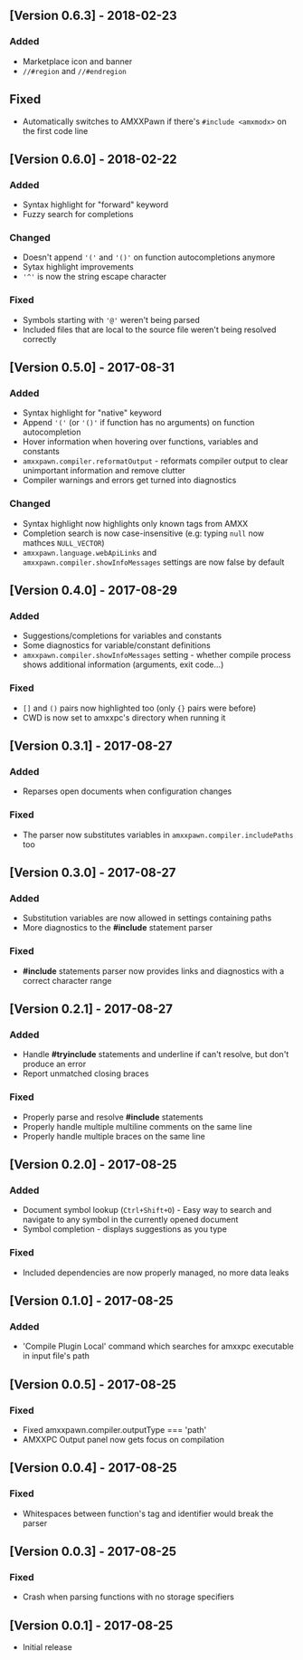 ## [Version 0.6.3] - 2018-02-23
### Added
- Marketplace icon and banner
- `//#region` and `//#endregion`

## Fixed
- Automatically switches to AMXXPawn if there's `#include <amxmodx>` on the first code line

## [Version 0.6.0] - 2018-02-22
### Added
- Syntax highlight for "forward" keyword
- Fuzzy search for completions

### Changed
- Doesn't append `'('` and `'()'` on function autocompletions anymore
- Sytax highlight improvements
- `'^'` is now the string escape character

### Fixed
- Symbols starting with `'@'` weren't being parsed
- Included files that are local to the source file weren't being resolved correctly


## [Version 0.5.0] - 2017-08-31
### Added
- Syntax highlight for "native" keyword
- Append `'('` (or `'()'` if function has no arguments) on function autocompletion
- Hover information when hovering over functions, variables and constants
- `amxxpawn.compiler.reformatOutput` - reformats compiler output to clear unimportant information and remove clutter
- Compiler warnings and errors get turned into diagnostics

### Changed
- Syntax highlight now highlights only known tags from AMXX
- Completion search is now case-insensitive (e.g: typing `null` now mathces `NULL_VECTOR`)
- `amxxpawn.language.webApiLinks` and `amxxpawn.compiler.showInfoMessages` settings are now false by default


## [Version 0.4.0] - 2017-08-29
### Added
- Suggestions/completions for variables and constants
- Some diagnostics for variable/constant definitions
- `amxxpawn.compiler.showInfoMessages` setting - whether compile process shows additional information (arguments, exit code...)

### Fixed
- `[]` and `()` pairs now highlighted too (only `{}` pairs were before)
- CWD is now set to amxxpc's directory when running it


## [Version 0.3.1] - 2017-08-27
### Added
- Reparses open documents when configuration changes

### Fixed
- The parser now substitutes variables in `amxxpawn.compiler.includePaths` too


## [Version 0.3.0] - 2017-08-27
### Added
- Substitution variables are now allowed in settings containing paths
- More diagnostics to the **#include** statement parser

### Fixed
- **#include** statements parser now provides links and diagnostics with a correct character range


## [Version 0.2.1] - 2017-08-27
### Added
- Handle **#tryinclude** statements and underline if can't resolve, but don't produce an error
- Report unmatched closing braces

### Fixed
- Properly parse and resolve **#include** statements
- Properly handle multiple multiline comments on the same line
- Properly handle multiple braces on the same line


## [Version 0.2.0] - 2017-08-25
### Added
- Document symbol lookup (`Ctrl+Shift+O`) - Easy way to search and navigate to any symbol in the currently opened document
- Symbol completion - displays suggestions as you type

### Fixed
- Included dependencies are now properly managed, no more data leaks


## [Version 0.1.0] - 2017-08-25
### Added
- 'Compile Plugin Local' command which searches for amxxpc executable in input file's path


## [Version 0.0.5] - 2017-08-25
### Fixed
- Fixed amxxpawn.compiler.outputType === 'path'
- AMXXPC Output panel now gets focus on compilation


## [Version 0.0.4] - 2017-08-25
### Fixed
- Whitespaces between function's tag and identifier would break the parser


## [Version 0.0.3] - 2017-08-25
### Fixed
- Crash when parsing functions with no storage specifiers


## [Version 0.0.1] - 2017-08-25
- Initial release
